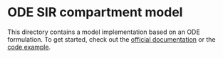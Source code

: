 # ODE SIR compartment model

This directory contains a model implementation based on an ODE formulation. 
To get started, check out the [official documentation](https://memilio.readthedocs.io/en/latest/cpp/models/osir.html) 
or the [code example](../../examples/ode_sir.cpp).